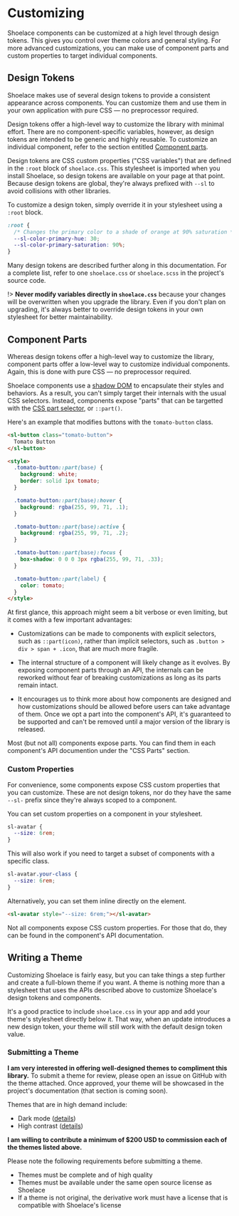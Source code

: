 # Customizing

Shoelace components can be customized at a high level through design tokens. This gives you control over theme colors and general styling. For more advanced customizations, you can make use of component parts and custom properties to target individual components.

## Design Tokens

Shoelace makes use of several design tokens to provide a consistent appearance across components. You can customize them and use them in your own application with pure CSS — no preprocessor required.

Design tokens offer a high-level way to customize the library with minimal effort. There are no component-specific variables, however, as design tokens are intended to be generic and highly reusable. To customize an individual component, refer to the section entitled [Component parts](#component-parts).

Design tokens are CSS custom properties ("CSS variables") that are defined in the `:root` block of `shoelace.css`. This stylesheet is imported when you install Shoelace, so design tokens are available on your page at that point. Because design tokens are global, they're always prefixed with `--sl` to avoid collisions with other libraries.

To customize a design token, simply override it in your stylesheet using a `:root` block.

```css
:root {
  /* Changes the primary color to a shade of orange at 90% saturation */
  --sl-color-primary-hue: 30;
  --sl-color-primary-saturation: 90%;
}
```

Many design tokens are described further along in this documentation. For a complete list, refer to one `shoelace.css` or `shoelace.scss` in the project's source code.

!> **Never modify variables directly in `shoelace.css`** because your changes will be overwritten when you upgrade the library. Even if you don't plan on upgrading, it's always better to override design tokens in your own stylesheet for better maintainability.

## Component Parts

Whereas design tokens offer a high-level way to customize the library, component parts offer a low-level way to customize individual components. Again, this is done with pure CSS — no preprocessor required.

Shoelace components use a [shadow DOM](https://developer.mozilla.org/en-US/docs/Web/Web_Components/Using_shadow_DOM) to encapsulate their styles and behaviors. As a result, you can't simply target their internals with the usual CSS selectors. Instead, components expose "parts" that can be targetted with the [CSS part selector](https://developer.mozilla.org/en-US/docs/Web/CSS/::part), or `::part()`.

Here's an example that modifies buttons with the `tomato-button` class.

```html preview
<sl-button class="tomato-button">
  Tomato Button
</sl-button>

<style>
  .tomato-button::part(base) {
    background: white;
    border: solid 1px tomato;
  }

  .tomato-button::part(base):hover {
    background: rgba(255, 99, 71, .1);
  }  

  .tomato-button::part(base):active {
    background: rgba(255, 99, 71, .2);
  }    

  .tomato-button::part(base):focus {
    box-shadow: 0 0 0 3px rgba(255, 99, 71, .33);
  }

  .tomato-button::part(label) {
    color: tomato;
  }
</style>
```

At first glance, this approach might seem a bit verbose or even limiting, but it comes with a few important advantages:

- Customizations can be made to components with explicit selectors, such as `::part(icon)`, rather than implicit selectors, such as `.button > div > span + .icon`, that are much more fragile.

- The internal structure of a component will likely change as it evolves. By exposing component parts through an API, the internals can be reworked without fear of breaking customizations as long as its parts remain intact.

- It encourages us to think more about how components are designed and how customizations should be allowed before users can take advantage of them. Once we opt a part into the component's API, it's guaranteed to be supported and can't be removed until a major version of the library is released.

Most (but not all) components expose parts. You can find them in each component's API documention under the "CSS Parts" section.

### Custom Properties

For convenience, some components expose CSS custom properties that you can customize. These are not design tokens, nor do they have the same `--sl-` prefix since they're always scoped to a component.

You can set custom properties on a component in your stylesheet.

```css
sl-avatar {
  --size: 6rem;
}
```

This will also work if you need to target a subset of components with a specific class.

```css
sl-avatar.your-class {
  --size: 6rem;
}
```

Alternatively, you can set them inline directly on the element.

```html
<sl-avatar style="--size: 6rem;"></sl-avatar>
```

Not all components expose CSS custom properties. For those that do, they can be found in the component's API documentation.

## Writing a Theme

Customizing Shoelace is fairly easy, but you can take things a step further and create a full-blown theme if you want. A theme is nothing more than a stylesheet that uses the APIs described above to customize Shoelace's design tokens and components.

It's a good practice to include `shoelace.css` in your app and add your theme's stylesheet directly below it. That way, when an update introduces a new design token, your theme will still work with the default design token value.

### Submitting a Theme

**I am very interested in offering well-designed themes to compliment this library.** To submit a theme for review, please open an issue on GitHub with the theme attached. Once approved, your theme will be showcased in the project's documentation (that section is coming soon).

Themes that are in high demand include:

- Dark mode ([details](https://github.com/shoelace-style/shoelace/issues/98))
- High contrast ([details](https://github.com/shoelace-style/shoelace/issues/99))

**I am willing to contribute a minimum of $200 USD to commission each of the themes listed above.** 

Please note the following requirements before submitting a theme.

- Themes must be complete and of high quality
- Themes must be available under the same open source license as Shoelace
- If a theme is not original, the derivative work must have a license that is compatible with Shoelace's license
